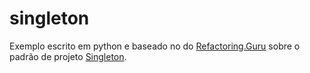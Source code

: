 # singleton

Exemplo escrito em python e baseado no do [
Refactoring.Guru](https://refactoring.guru/pt-br) sobre o padrão de projeto [Singleton](https://refactoring.guru/pt-br/design-patterns/singleton).